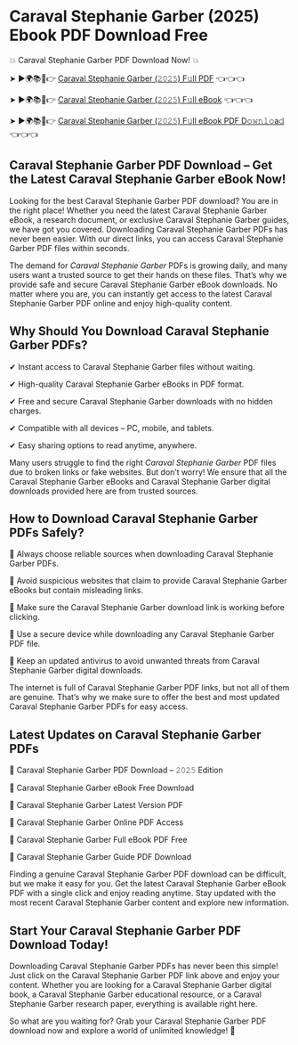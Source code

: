 # Caraval Stephanie Garber (2025) Ebook PDF Download Free

💥 Caraval Stephanie Garber PDF Download Now! 💥

➤ ►🌍📚📱👉 [Caraval Stephanie Garber (𝟸𝟶𝟸𝟻) F𝚞ll PDF](https://getpdf.xyz/caraval-stephanie-garber) 👈👈👈


➤ ►🌍📚📱👉 [Caraval Stephanie Garber (𝟸𝟶𝟸𝟻) F𝚞ll eBook](https://getpdf.xyz/caraval-stephanie-garber) 👈👈👈


➤ ►🌍📚📱👉 [Caraval Stephanie Garber (𝟸𝟶𝟸𝟻) F𝚞ll eBook PDF D𝚘𝚠𝚗𝚕𝚘a𝚍](https://getpdf.xyz/caraval-stephanie-garber) 👈👈👈


## Caraval Stephanie Garber PDF Download – Get the Latest Caraval Stephanie Garber eBook Now!

Looking for the best Caraval Stephanie Garber PDF download? You are in the right place! Whether you need the latest Caraval Stephanie Garber eBook, a research document, or exclusive Caraval Stephanie Garber guides, we have got you covered. Downloading Caraval Stephanie Garber PDFs has never been easier. With our direct links, you can access Caraval Stephanie Garber PDF files within seconds.

The demand for *Caraval Stephanie Garber* PDFs is growing daily, and many users want a trusted source to get their hands on these files. That’s why we provide safe and secure Caraval Stephanie Garber eBook downloads. No matter where you are, you can instantly get access to the latest Caraval Stephanie Garber PDF online and enjoy high-quality content.

## Why Should You Download Caraval Stephanie Garber PDFs?

✔ Instant access to Caraval Stephanie Garber files without waiting.

✔ High-quality Caraval Stephanie Garber eBooks in PDF format.

✔ Free and secure Caraval Stephanie Garber downloads with no hidden charges.

✔ Compatible with all devices – PC, mobile, and tablets.

✔ Easy sharing options to read anytime, anywhere.

Many users struggle to find the right *Caraval Stephanie Garber* PDF files due to broken links or fake websites. But don’t worry! We ensure that all the Caraval Stephanie Garber eBooks and Caraval Stephanie Garber digital downloads provided here are from trusted sources.

## How to Download Caraval Stephanie Garber PDFs Safely?

📌 Always choose reliable sources when downloading Caraval Stephanie Garber PDFs.

📌 Avoid suspicious websites that claim to provide Caraval Stephanie Garber eBooks but contain misleading links.

📌 Make sure the Caraval Stephanie Garber download link is working before clicking.

📌 Use a secure device while downloading any Caraval Stephanie Garber PDF file.

📌 Keep an updated antivirus to avoid unwanted threats from Caraval Stephanie Garber digital downloads.

The internet is full of Caraval Stephanie Garber PDF links, but not all of them are genuine. That’s why we make sure to offer the best and most updated Caraval Stephanie Garber PDFs for easy access.

## Latest Updates on Caraval Stephanie Garber PDFs

🔹 Caraval Stephanie Garber PDF Download – 𝟸𝟶𝟸𝟻 Edition

🔹 Caraval Stephanie Garber eBook Free Download

🔹 Caraval Stephanie Garber Latest Version PDF

🔹 Caraval Stephanie Garber Online PDF Access

🔹 Caraval Stephanie Garber Full eBook PDF Free

🔹 Caraval Stephanie Garber Guide PDF Download

Finding a genuine Caraval Stephanie Garber PDF download can be difficult, but we make it easy for you. Get the latest Caraval Stephanie Garber eBook PDF with a single click and enjoy reading anytime. Stay updated with the most recent Caraval Stephanie Garber content and explore new information.

## Start Your Caraval Stephanie Garber PDF Download Today!

Downloading Caraval Stephanie Garber PDFs has never been this simple! Just click on the Caraval Stephanie Garber PDF link above and enjoy your content. Whether you are looking for a Caraval Stephanie Garber digital book, a Caraval Stephanie Garber educational resource, or a Caraval Stephanie Garber research paper, everything is available right here.

So what are you waiting for? Grab your Caraval Stephanie Garber PDF download now and explore a world of unlimited knowledge! 🚀